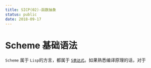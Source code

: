 ```yaml
---
title: SICP(02)-函数抽象
status: public
date: 2018-09-17
---
```


# Scheme 基础语法
`Scheme` 属于 `Lisp`的方言，都属于 [`S表达式`](https://zh.wikipedia.org/zh-hans/S-表达式)。如果熟悉编译原理的话，对于